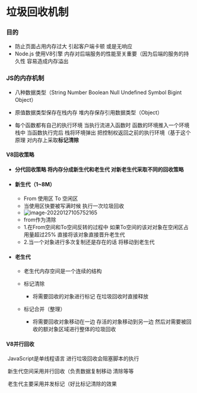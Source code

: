 # 垃圾回收机制

### 目的

- 防止页面占用内存过大 引起客户端卡顿 或是无响应
- Node.js 使用V8引擎 内存对后端服务的性能至关重要（因为后端的服务的持久性 容易造成内存溢出

### JS的内存机制

- 八种数据类型（String Number Boolean Null Undefined Symbol Bigint Object）
- 原值数据类型保存在栈内存 堆内存保存引用数据类型（Object）

- 每个函数都有自己的执行环境 当执行流进入函数时 函数的环境推入一个环境栈中 当函数执行完后  栈将环境弹出 把控制权返回之前的执行环境（基于这个原理 对内存上采取**标记清除**

#### V8回收策略

- #### 分代回收策略 将内存分成新生代和老生代 对新老生代采取不同的回收策略

- #### 新生代（1~8M）

  - From 使用区  To 空闲区
  - 当使用区快要被写满时候 执行一次垃圾回收
  - ![image-20220127105752165](E:\学习心得\前端\view\image-20220127105752165.png)
  - from作为清除
  - 1.在From空间和To空间反转的过程中 如果To空间的该对对象在空闲区占用量超过25% 直接将该对象直接晋升老生代
  - 2.当一个对象进行多次复制还是存在的话 将移动到老生代

- #### 老生代

  - 老生代内存空间是一个连续的结构

  - 标记清除

    - 将需要回收的对象进行标记 在垃圾回收时直接释放

  - 标记合并（整理）

    - 将需要回收对象移动在一边 存活的对象移动到另一边 然后对需要被回收的额对象区域进行整体的垃圾回收


#### V8并行回收

​	JavaScript是单线程语言 进行垃圾回收会阻塞脚本的执行

​	新生代空间采用并行回收（负责数据复制移动 清除等等

​	老生代主要采用并发标记（好比标记清除的效果